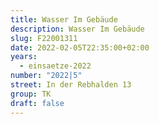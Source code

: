 ```yaml
---
title: Wasser Im Gebäude
description: Wasser Im Gebäude
slug: F22001311
date: 2022-02-05T22:35:00+02:00
years:
  - einsaetze-2022
number: "2022|5"
street: In der Rebhalden 13
group: TK
draft: false
---
```

